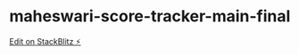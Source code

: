 # maheswari-score-tracker-main-final

[Edit on StackBlitz ⚡️](https://stackblitz.com/edit/maheswari-score-tracker-app-4wdetj)